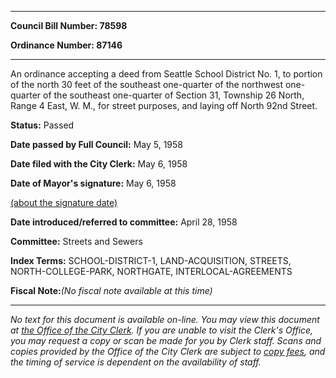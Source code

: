 

********

**Council Bill Number: 78598**
   
**Ordinance Number: 87146**
********

 An ordinance accepting a deed from Seattle School District No. 1, to portion of the north 30 feet of the southeast one-quarter of the northwest one-quarter of the southeast one-quarter of Section 31, Township 26 North, Range 4 East, W. M., for street purposes, and laying off North 92nd Street.

**Status:** Passed
   
**Date passed by Full Council:** May 5, 1958
   
**Date filed with the City Clerk:** May 6, 1958
   
**Date of Mayor's signature:** May 6, 1958
   
[(about the signature date)](/~public/approvaldate.htm)
   
   
   
**Date introduced/referred to committee:** April 28, 1958
   
**Committee:** Streets and Sewers
   
   
**Index Terms:** SCHOOL-DISTRICT-1, LAND-ACQUISITION, STREETS, NORTH-COLLEGE-PARK, NORTHGATE, INTERLOCAL-AGREEMENTS

**Fiscal Note:**_(No fiscal note available at this time)_
********

_No text for this document is available on-line. You may view this document at [the Office of the City Clerk](http://www.seattle.gov/leg/clerk/contactUs.htm). If you are unable to visit the Clerk's Office, you may request a copy or scan be made for you by Clerk staff. Scans and copies provided by the Office of the City Clerk are subject to [copy fees](http://clerk.seattle.gov/~public/clerkfees.htm), and the timing of service is dependent on the availability of staff._

